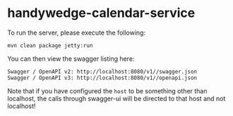 # handywedge-calendar-service


To run the server, please execute the following:

```
mvn clean package jetty:run
```

You can then view the swagger listing here:

```
Swagger / OpenAPI v2: http://localhost:8080/v1//swagger.json
Swagger / OpenAPI v3: http://localhost:8080/v1//openapi.json
```

Note that if you have configured the `host` to be something other than localhost, the calls through
swagger-ui will be directed to that host and not localhost!